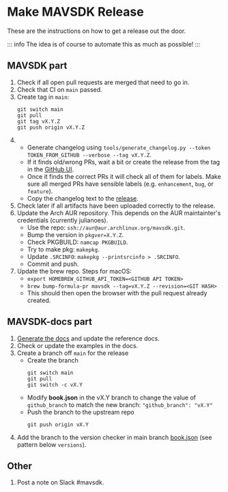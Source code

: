 # Make MAVSDK Release

These are the instructions on how to get a release out the door.

::: info
The idea is of course to automate this as much as possible!
:::

## MAVSDK part

1. Check if all open pull requests are merged that need to go in.
1. Check that CI on `main` passed.
1. Create tag in `main`:
   ```
   git switch main
   git pull
   git tag vX.Y.Z
   git push origin vX.Y.Z
   ```
1. - Generate changelog using `tools/generate_changelog.py --token TOKEN_FROM_GITHUB --verbose --tag vX.Y.Z`.
   - If it finds old/wrong PRs, wait a bit or create the release from the tag in the [GitHub UI](https://github.com/mavlink/MAVSDK/releases).
   - Once it finds the correct PRs it will check all of them for labels. Make sure all merged PRs have sensible labels (e.g. `enhancement`, `bug`, or `feature`).
   - Copy the changelog text to the [release](https://github.com/mavlink/MAVSDK/releases).
1. Check later if all artifacts have been uploaded correctly to the release.
1. Update the Arch AUR repository. This depends on the AUR maintainter's credentials (currently julianoes).
   - Use the repo: `ssh://aur@aur.archlinux.org/mavsdk.git`.
   - Bump the version in `pkgver=X.Y.Z`.
   - Check PKGBUILD: `namcap PKGBUILD`.
   - Try to make pkg: `makepkg`.
   - Update `.SRCINFO`: `makepkg --printsrcinfo > .SRCINFO`.
   - Commit and push.
1. Update the brew repo. Steps for macOS:
   - `export HOMEBREW_GITHUB_API_TOKEN=<GITHUB API TOKEN>`
   - `brew bump-formula-pr mavsdk --tag=vX.Y.Z --revision=<GIT HASH>`
   - This should then open the browser with the pull request already created.

## MAVSDK-docs part

1. [Generate the docs](../guide/build_docs.md) and update the reference docs.
1. Check or update the examples in the docs.
1. Create a branch off `main` for the release
   - Create the branch
     ```
     git switch main
     git pull
     git switch -c vX.Y
     ```
   - Modify **book.json** in the vX.Y branch to change the value of `github_branch` to match the new branch: `"github_branch": "vX.Y"`
   - Push the branch to the upstream repo
     ```
     git push origin vX.Y
     ```
1. Add the branch to the version checker in main branch [book.json](https://github.com/mavlink/MAVSDK-docs/blob/main/book.json) (see pattern below `versions`).

## Other

1. Post a note on Slack #mavsdk.
